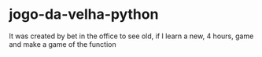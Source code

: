# jogo-da-velha-python
It was created by bet in the office to see old, if I learn a new, 4 hours, game and make a game of the function
